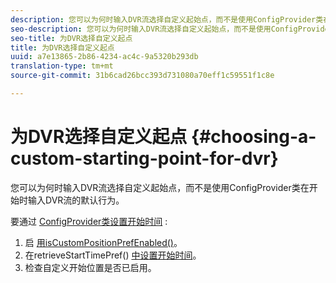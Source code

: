 ```yaml
---
description: 您可以为何时输入DVR流选择自定义起始点，而不是使用ConfigProvider类在开始时输入DVR流的默认行为。
seo-description: 您可以为何时输入DVR流选择自定义起始点，而不是使用ConfigProvider类在开始时输入DVR流的默认行为。
seo-title: 为DVR选择自定义起点
title: 为DVR选择自定义起点
uuid: a7e13865-2b86-4234-ac4c-9a5320b293db
translation-type: tm+mt
source-git-commit: 31b6cad26bcc393d731080a70eff1c59551f1c8e

---
```



# 为DVR选择自定义起点 {#choosing-a-custom-starting-point-for-dvr}

您可以为何时输入DVR流选择自定义起始点，而不是使用ConfigProvider类在开始时输入DVR流的默认行为。

要通过 [ConfigProvider类设置开始时间](https://help.adobe.com/en_US/primetime/api/reference_implementation/android/javadoc/com/adobe/primetime/reference/config/ConfigProvider.html) :

1. 启 [用isCustomPositionPrefEnabled()](https://help.adobe.com/en_US/primetime/api/reference_implementation/android/javadoc/com/adobe/primetime/reference/config/ConfigProvider.html#isCustomPositionPrefEnabled())。
1. 在retrieveStartTimePref() [中设置开始时间](https://help.adobe.com/en_US/primetime/api/reference_implementation/android/javadoc/com/adobe/primetime/reference/config/IPlaybackConfig.html#iretrieveStartTimePref())。
1. 检查自定义开始位置是否已启用。
